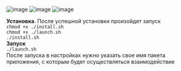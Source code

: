 ![image](https://user-images.githubusercontent.com/8039921/118798292-29c83280-b8a6-11eb-9bcf-a41d2ba19b8d.png)
![image](https://user-images.githubusercontent.com/8039921/118798351-36e52180-b8a6-11eb-8778-acf58090db0a.png)
![image](https://user-images.githubusercontent.com/8039921/118798381-3ea4c600-b8a6-11eb-9282-7cd756ab69a5.png)


**Установка**. После успешной установки произойдет запуск
<br/>
`chmod +x ./install.sh`
<br/>
`chmod +x ./launch.sh`
<br/>
`./install.sh`
<br/>
**Запуск**
<br/>
`./launch.sh`
<br/>
После запуска в настройках нужно указать свое имя пакета приложения, с которым будет осуществляться взаимодействие

